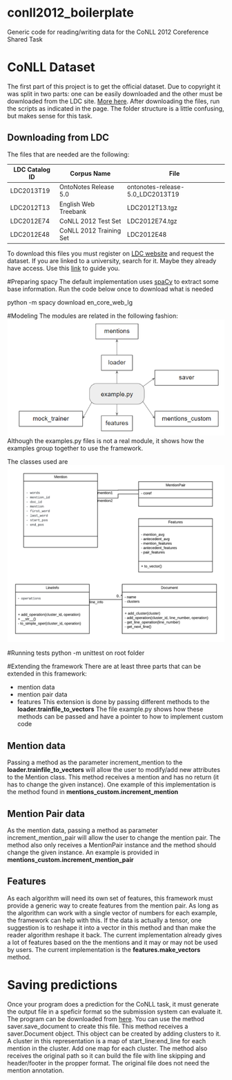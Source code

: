 # conll2012_boilerplate
Generic code for reading/writing data for the 
<a ref="http://conll.cemantix.org/2012/">CoNLL 2012 Coreference Shared Task</a>

# CoNLL Dataset
The first part of this project is to get the official dataset. Due to copyright it was split in two parts: one can 
be easily downloaded and the other must be downloaded from the LDC site. 
<a href="http://conll.cemantix.org/2012/data.html">More here</a>.
After downloading the files, run the scripts as indicated in the page. The folder structure is a little confusing, but
makes sense for this task.

## Downloading from LDC
The files that are needed are the following:

| LDC Catalog ID | Corpus Name             | File                             |
| -------------- | ----------------------- | -------------------------------- |
| LDC2013T19     | OntoNotes Release 5.0   | ontonotes-release-5.0_LDC2013T19 |
| LDC2012T13     | English Web Treebank    | LDC2012T13.tgz                   |
| LDC2012E74     | CoNLL 2012 Test Set     | LDC2012E74.tgz                   |
| LDC2012E48     | CoNLL 2012 Training Set | LDC2012E48                       |


To download this files you must register on <a href="htts://catalog.ldc.upenn.edu">LDC website</a> and request the 
dataset. If you are linked to a university, search for it. Maybe they already have access. Use this 
<a href="https://catalog.ldc.upenn.edu/LDC2013T19">link</a> to guide you.

#Preparing spacy
The default implementation uses <a href='https://spacy.io/'>spaCy</a> to extract some base information. Run the code 
below once to download what is needed
  
python -m spacy download en_core_web_lg

#Modeling
The modules are related in the following fashion:
![](imgs/modules.PNG)
Although the examples.py files is not a real module, it shows how the examples group together to use the framework.

The classes used are
![](imgs/classes.png) 

#Running tests
python -m unittest on root folder

#Extending the framework
There are at least three parts that can be extended in this framework:
* mention data
* mention pair data
* features
This extension is done by passing different methods to the <b>loader.trainfile_to_vectors</b>
The file example.py shows how these methods can be passed and have a pointer to how to implement 
custom code

## Mention data
Passing a method as the parameter increment_mention to the <b>loader.trainfile_to_vectors</b> will allow the user to 
modify/add new attributes to the Mention class.
This method receives a mention and has no return (it has to change the given instance).
One example of this implementation is the method found in <b>mentions_custom.increment_mention</b>

## Mention Pair data
As the mention data, passing a method as parameter increment_mention_pair will allow the user to 
change the mention pair. The method also only receives a MentionPair instance and the method should change the given 
instance. An example is provided in <b>mentions_custom.increment_mention_pair</b>

## Features
As each algorithm will need its own set of features, this framework must provide a generic way to create features from 
the mention pair. As long as the algorithm can work with a single vector of numbers for each example, the framework can
help with this. 
If the data is actually a tensor, one suggestion is to reshape it into a vector in this method and than make the reader
algorithm reshape it back.
The current implementation already gives a lot of features based on the the mentions and it may or may not be used by 
users. The current implementation is the <b>features.make_vectors</b> method. 

# Saving predictions
Once your program does a prediction for the CoNLL task, it must generate the output file in a speficir format so the 
submission system can evaluate it. The program can be downloaded from 
<a href="http://conll.cemantix.org/2012/download/submission/conll-2012-submissions.tar.gz">here</a>. 
You can use the method saver.save_document to create this file.
This method receives a saver.Document object. This object can be created by adding clusters to it. A cluster in this 
representation is a map of start_line:end_line for each mention in the cluster. Add one map for each cluster.
The method also receives the original path so it can build the file with line skipping and header/footer in the propper 
format. The original file does not need the mention annotation.   